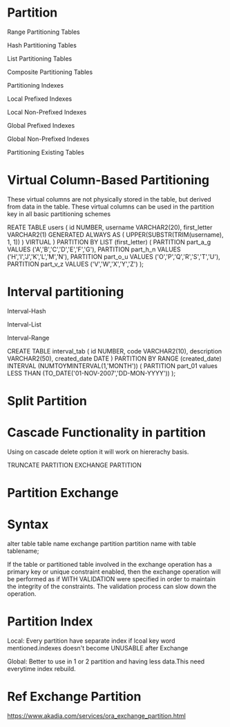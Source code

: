 # Partition

Range Partitioning Tables

Hash Partitioning Tables

List Partitioning Tables

Composite Partitioning Tables

Partitioning Indexes

Local Prefixed Indexes

Local Non-Prefixed Indexes

Global Prefixed Indexes

Global Non-Prefixed Indexes

Partitioning Existing Tables

# Virtual Column-Based Partitioning

These virtual columns are not physically stored in the table, but derived from data in the table.
These virtual columns can be used in the partition key in all basic partitioning schemes

REATE TABLE users (
  id           NUMBER,
  username     VARCHAR2(20),
  first_letter VARCHAR2(1)
    GENERATED ALWAYS AS
      (
        UPPER(SUBSTR(TRIM(username), 1, 1))
      ) VIRTUAL
)
PARTITION BY LIST (first_letter)
(
  PARTITION part_a_g VALUES ('A','B','C','D','E','F','G'),
  PARTITION part_h_n VALUES ('H','I','J','K','L','M','N'),
  PARTITION part_o_u VALUES ('O','P','Q','R','S','T','U'),
  PARTITION part_v_z VALUES ('V','W','X','Y','Z')
);

# Interval partitioning

Interval-Hash

Interval-List

Interval-Range

CREATE TABLE interval_tab (
  id           NUMBER,
  code         VARCHAR2(10),
  description  VARCHAR2(50),
  created_date DATE
)
PARTITION BY RANGE (created_date)
INTERVAL (NUMTOYMINTERVAL(1,'MONTH'))
(
   PARTITION part_01 values LESS THAN (TO_DATE('01-NOV-2007','DD-MON-YYYY'))
);



# Split Partition



# Cascade Functionality in partition

Using on cascade delete option it will work on hiererachy basis.

TRUNCATE PARTITION 
EXCHANGE PARTITION  





# Partition Exchange

# Syntax

alter table table name exchange partition partition name with table tablename;

If the table or partitioned table involved in the exchange operation has a primary key or unique constraint enabled, then the exchange operation will be performed as if WITH VALIDATION were specified in order to maintain the integrity of the constraints. 
The validation process can slow down the operation.

# Partition Index

Local: Every partition have separate index if lcoal key word mentioned.indexes doesn't become UNUSABLE after Exchange

Global: Better to use in 1 or 2 partition and having less data.This need everytime index rebuild.

# Ref Exchange Partition
https://www.akadia.com/services/ora_exchange_partition.html
